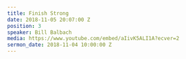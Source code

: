 ```yaml
---
title: Finish Strong
date: 2018-11-05 20:07:00 Z
position: 3
speaker: Bill Balbach
media: https://www.youtube.com/embed/aIivK5ALI1A?ecver=2
sermon_date: 2018-11-04 10:00:00 Z
---
```


